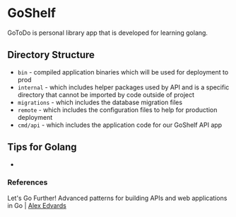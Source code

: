 # GoShelf
GoToDo is personal library app that is developed for learning golang.

## Directory Structure
* `bin` - compiled application binaries which will be used for deployment to prod
* `internal` - which includes helper packages used by API and is a specific directory that cannot be imported by code outside of project
* `migrations` - which includes the database migration files
* `remote` - which includes the configuration files to help for production deployment
* `cmd/api` - which includes the application code for our GoShelf API app


## Tips for Golang
* 

### References

Let's Go Further! Advanced patterns for building APIs and web applications in Go | [Alex Edvards](https://lets-go-further.alexedwards.net/)